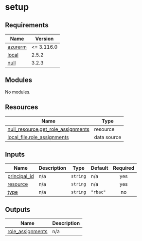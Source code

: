 # setup

<!-- BEGIN_TF_DOCS -->
## Requirements

| Name | Version |
|------|---------|
| <a name="requirement_azurerm"></a> [azurerm](#requirement\_azurerm) | <= 3.116.0 |
| <a name="requirement_local"></a> [local](#requirement\_local) | 2.5.2 |
| <a name="requirement_null"></a> [null](#requirement\_null) | 3.2.3 |

## Modules

No modules.

## Resources

| Name | Type |
|------|------|
| [null_resource.get_role_assignments](https://registry.terraform.io/providers/hashicorp/null/3.2.3/docs/resources/resource) | resource |
| [local_file.role_assignments](https://registry.terraform.io/providers/hashicorp/local/2.5.2/docs/data-sources/file) | data source |

## Inputs

| Name | Description | Type | Default | Required |
|------|-------------|------|---------|:--------:|
| <a name="input_principal_id"></a> [principal\_id](#input\_principal\_id) | n/a | `string` | n/a | yes |
| <a name="input_resource"></a> [resource](#input\_resource) | n/a | `string` | n/a | yes |
| <a name="input_type"></a> [type](#input\_type) | n/a | `string` | `"rbac"` | no |

## Outputs

| Name | Description |
|------|-------------|
| <a name="output_role_assignments"></a> [role\_assignments](#output\_role\_assignments) | n/a |
<!-- END_TF_DOCS -->

